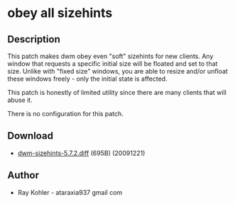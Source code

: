 obey all sizehints
==================

Description
-----------
This patch makes dwm obey even "soft" sizehints for new clients. Any window
that requests a specific initial size will be floated and set to that size.
Unlike with "fixed size" windows, you are able to resize and/or unfloat these
windows freely - only the initial state is affected.

This patch is honestly of limited utility since there are many clients that
will abuse it.

There is no configuration for this patch.

Download
--------
* [dwm-sizehints-5.7.2.diff](dwm-sizehints-5.7.2.diff) (695B) (20091221)

Author
------
* Ray Kohler - ataraxia937 gmail com
